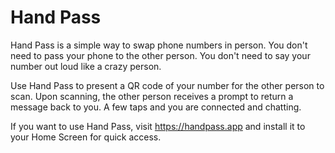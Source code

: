 # Hand Pass

Hand Pass is a simple way to swap phone numbers in person. You don't need to pass your phone to the other person. You don't need to say your number out loud like a crazy person.

Use Hand Pass to present a QR code of your number for the other person to scan. Upon scanning, the other person receives a prompt to return a message back to you. A few taps and you are connected and chatting.

If you want to use Hand Pass, visit https://handpass.app and install it to your Home Screen for quick access.
